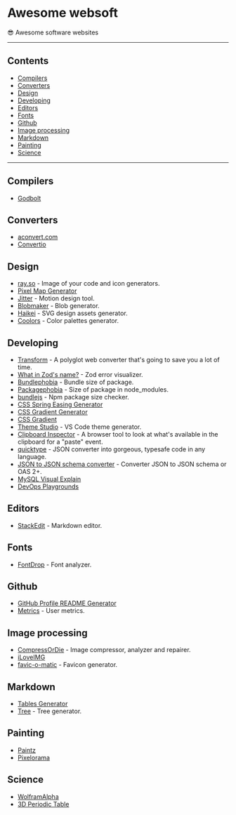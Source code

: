 # Awesome websoft

😎 Awesome software websites

---

## Contents

- [Compilers](#compilers)
- [Converters](#converters)
- [Design](#design)
- [Developing](#developing)
- [Editors](#editors)
- [Fonts](#fonts)
- [Github](#github)
- [Image processing](#image-processing)
- [Markdown](#markdown)
- [Painting](#painting)
- [Science](#science)

---

## Compilers

- [Godbolt](https://godbolt.org/)

## Converters

- [aconvert.com](https://www.aconvert.com/)
- [Convertio](https://convertio.co/)

## Design

- [ray.so](https://ray.so/) - Image of your code and icon generators.
- [Pixel Map Generator](https://pixelmap.amcharts.com/)
- [Jitter](https://jitter.video/) - Motion design tool.
- [Blobmaker](https://www.blobmaker.app/) - Blob generator.
- [Haikei](https://haikei.app/) - SVG design assets generator.
- [Coolors](https://coolors.co/) - Color palettes generator.

## Developing

- [Transform](https://transform.tools/) - A polyglot web converter that's going to save you a lot of time.
- [What in Zod's name?](https://zod.fyi/) - Zod error visualizer.
- [Bundlephobia](https://bundlephobia.com/) - Bundle size of package.
- [Packagephobia](https://packagephobia.com/) - Size of package in node_modules.
- [bundlejs](https://bundlejs.com/) - Npm package size checker.
- [CSS Spring Easing Generator](https://www.kvin.me/css-springs)
- [CSS Gradient Generator](https://www.joshwcomeau.com/gradient-generator/)
- [CSS Gradient](https://cssgradient.io/)
- [Theme Studio](https://themes.vscode.one/) - VS Code theme generator.
- [Clipboard Inspector](https://evercoder.github.io/clipboard-inspector/) - A browser tool to look at what's available in the clipboard for a "paste" event.
- [quicktype](https://quicktype.io/) - JSON converter into gorgeous, typesafe code in any language.
- [JSON to JSON schema converter](https://redocly.com/tools/json-to-json-schema/) - Converter JSON to JSON schema or OAS 2+.
- [MySQL Visual Explain](http://github.com/ilfey)
- [DevOps Playgrounds](https://labs.iximiuz.com/playgrounds)

## Editors

- [StackEdit](https://stackedit.io/) - Markdown editor.

## Fonts

- [FontDrop](https://fontdrop.info/) - Font analyzer.

## Github

- [GitHub Profile README Generator](https://rahuldkjain.github.io/gh-profile-readme-generator/)
- [Metrics](https://metrics.lecoq.io/) - User metrics.

## Image processing

- [CompressOrDie](https://compress-or-die.com/) - Image compressor, analyzer and repairer.
- [iLoveIMG](https://www.iloveimg.com/)
- [favic-o-matic](https://favicomatic.com/) - Favicon generator.

## Markdown

- [Tables Generator](https://www.tablesgenerator.com/markdown_tables#)
- [Tree](https://tree.nathanfriend.io/) - Tree generator.

## Painting

- [Paintz](https://paintz.app/)
- [Pixelorama](https://www.oramainteractive.com/Pixelorama/)

## Science

- [WolframAlpha](https://www.wolframalpha.com/)
- [3D Periodic Table](https://artsexperiments.withgoogle.com/periodic-table/)
